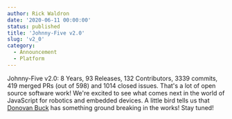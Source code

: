 ```yaml
---
author: Rick Waldron
date: '2020-06-11 00:00:00'
status: published
title: 'Johnny-Five v2.0'
slug: 'v2_0'
category:
  - Announcement
  - Platform
---
```


Johnny-Five v2.0: 8 Years, 93 Releases, 132 Contributors, 3339 commits, 419 merged PRs (out of 598) and 1014 closed issues. That's a lot of open source software work! We're excited to see what comes next in the world of JavaScript for robotics and embedded devices. A little bird tells us that [Donovan Buck](https://twitter.com/dtex) has something ground breaking in the works! Stay tuned!


